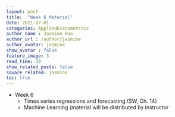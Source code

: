 ```yaml
---
layout: post
title:  "Week 6 Material"
date: 2021-07-01
categories: AppliedEconometrics
author_name : Jasmine Hao
author_url : /author/jasmine
author_avatar: jasmine
show_avatar : false
feature_image: 3
read_time: 30
show_related_posts: false
square_related: jasmine
toc: true
---
```



* Week 6
  * Times series regressions and forecasting (SW, Ch. 14)
  * Machine Learning (material will be distributed by instructor